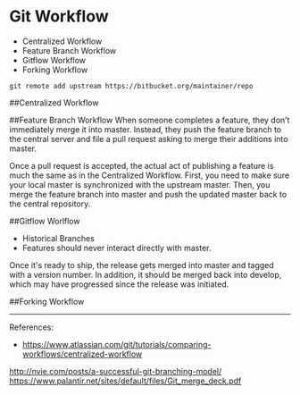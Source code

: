 # Git Workflow

- Centralized Workflow
- Feature Branch Workflow
- Gitflow Workflow
- Forking Workflow

`git remote add upstream https://bitbucket.org/maintainer/repo`

##Centralized Workflow

##Feature Branch Workflow
When someone completes a feature, they don’t immediately merge it into master. Instead, they push the feature branch to the central server and file a pull request asking to merge their additions into master.

Once a pull request is accepted, the actual act of publishing a feature is much the same as in the Centralized Workflow. First, you need to make sure your local master is synchronized with the upstream master. Then, you merge the feature branch into master and push the updated master back to the central repository.

##Gitflow Worlflow
- Historical Branches
- Features should never interact directly with master.

Once it's ready to ship, the release gets merged into master and tagged with a version number. In addition, it should be merged back into develop, which may have progressed since the release was initiated.

##Forking Workflow

---

References:
- https://www.atlassian.com/git/tutorials/comparing-workflows/centralized-workflow


http://nvie.com/posts/a-successful-git-branching-model/
https://www.palantir.net/sites/default/files/Git_merge_deck.pdf
